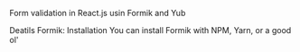 Form validation in React.js  usin Formik and Yub

Deatils Formik:
Installation
You can install Formik with NPM, Yarn, or a good ol' <script> via unpkg.com.

NPM


install Formik:        npm install formik --save

                                or

                          yarn add formik
                      
Deatils Yub:   

Yup
Yup is a JavaScript schema builder for value parsing and validation. Define a schema, transform a value to match, validate the shape of an existing value, or both. Yup schema are extremely expressive and allow modeling complex, interdependent validations, or value transformations.

Yup's API is heavily inspired by Joi, but leaner and built with client-side validation as its primary use-case. Yup separates the parsing and validating functions into separate steps. cast() transforms data while validate checks that the input is the correct shape. Each can be performed together (such as HTML form validation) or seperately (such as deserializing trusted data from APIs).



install Yub:   npm i yup

                      
